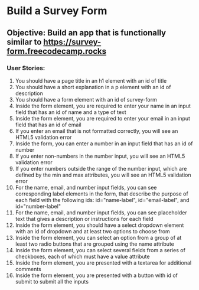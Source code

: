# Build a Survey Form
## Objective: Build an app that is functionally similar to https://survey-form.freecodecamp.rocks

### User Stories:

1. You should have a page title in an h1 element with an id of title<br>
2. You should have a short explanation in a p element with an id of description<br>
3. You should have a form element with an id of survey-form<br>
4. Inside the form element, you are required to enter your name in an input field that has an id of name and a type of text<br>
5. Inside the form element, you are required to enter your email in an input field that has an id of email<br>
6. If you enter an email that is not formatted correctly, you will see an HTML5 validation error<br>
7. Inside the form, you can enter a number in an input field that has an id of number<br>
8. If you enter non-numbers in the number input, you will see an HTML5 validation error<br>
9. If you enter numbers outside the range of the number input, which are defined by the min and max attributes, you will see an HTML5 validation error<br>
10. For the name, email, and number input fields, you can see corresponding label elements in the form, that describe the purpose of each field with the following ids: id="name-label", id="email-label", and id="number-label"<br>
11. For the name, email, and number input fields, you can see placeholder text that gives a description or instructions for each field<br>
12. Inside the form element, you should have a select dropdown element with an id of dropdown and at least two options to choose from <br>
13. Inside the form element, you can select an option from a group of at least two radio buttons that are grouped using the name attribute<br>
14. Inside the form element, you can select several fields from a series of checkboxes, each of which must have a value attribute<br>
15. Inside the form element, you are presented with a textarea for additional comments<br>
16. Inside the form element, you are presented with a button with id of submit to submit all the inputs<br>


















